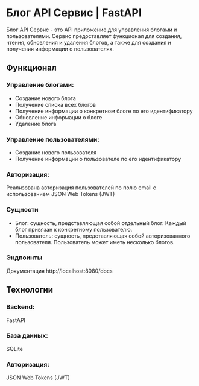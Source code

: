 Блог API Сервис | FastAPI
=====================

Блог API Сервис - это API приложение для управления блогами и пользователями. Сервис предоставляет функционал для создания, чтения, обновления и удаления блогов, а также для создания и получения информации о пользователях.

## Функционал
### Управление блогами:
- Создание нового блога
- Получение списка всех блогов
- Получение информации о конкретном блоге по его идентификатору
- Обновление информации о блоге
- Удаление блога
### Управление пользователями:
- Создание нового пользователя
- Получение информации о пользователе по его идентификатору
### Авторизация:
Реализована авторизация пользователей по полю email с использованием JSON Web Tokens (JWT)
### Сущности
- Блог: сущность, представляющая собой отдельный блог. Каждый блог привязан к конкретному пользователю.
- Пользователь: сущность, представляющая собой авторизованного пользователя. Пользователь может иметь несколько блогов.
### Эндпоинты
Документация http://localhost:8080/docs
## Технологии
### Backend:
FastAPI
### База данных:
SQLite
### Авторизация:
JSON Web Tokens (JWT)
